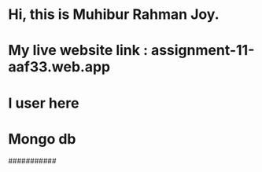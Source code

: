 # Hi, this is Muhibur Rahman Joy.

# My live website link : assignment-11-aaf33.web.app

# I user here

# Mongo db

###########
